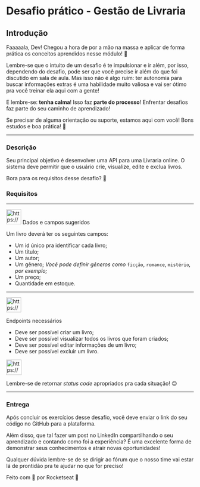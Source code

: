 # Desafio prático - Gestão de Livraria

## Introdução

Faaaaala, Dev! Chegou a hora de por a mão na massa e aplicar de forma prática os conceitos aprendidos nesse módulo! 🚀

Lembre-se que o intuito de um desafio é te impulsionar e ir além, por isso, dependendo do desafio, pode ser que você precise ir além do que foi discutido em sala de aula.
Mas isso não é algo ruim: ter autonomia para buscar informações extras é uma habilidade muito valiosa e vai ser ótimo pra você treinar ela aqui com a gente!

E lembre-se: **tenha calma**! Isso faz **parte do processo**! Enfrentar desafios faz parte do seu caminho de aprendizado!

Se precisar de alguma orientação ou suporte, estamos aqui com você!
Bons estudos e boa prática! 💜

---

### Descrição

Seu principal objetivo é desenvolver uma API para uma Livraria online.
O sistema deve permitir que o usuário crie, visualize, edite e exclua livros.

Bora para os requisitos desse desafio? 🚀

### Requisitos

---

<aside>
<img src="https://www.notion.so/icons/list_purple.svg" alt="https://www.notion.so/icons/list_purple.svg" width="40px" /> Dados e campos sugeridos

</aside>

Um livro deverá ter os seguintes campos:

- Um id único pra identificar cada livro;
- Um título;
- Um autor;
- Um gênero;
*Você pode definir gêneros como* `ficção`, `romance`, `mistério`*, por exemplo;*
- Um preço;
- Quantidade em estoque.

---

<aside>
<img src="https://www.notion.so/icons/list_purple.svg" alt="https://www.notion.so/icons/list_purple.svg" width="40px" />

Endpoints necessários

</aside>

- Deve ser possível criar um livro;
- Deve ser possível visualizar todos os livros que foram criados;
- Deve ser possível editar informações de um livro;
- Deve ser possível excluir um livro.

<aside>
<img src="https://www.notion.so/icons/warning_yellow.svg" alt="https://www.notion.so/icons/warning_yellow.svg" width="41px" />

Lembre-se de retornar *status code* apropriados pra cada situação! 😉

</aside>

---

### Entrega

Após concluir os exercícios desse desafio, você deve enviar o link do seu código no GitHub para a plataforma.

Além disso, que tal fazer um post no LinkedIn compartilhando o seu aprendizado e contando como foi a experiência? É uma excelente forma de demonstrar seus conhecimentos e atrair novas oportunidades!

Qualquer dúvida lembre-se de se dirigir ao fórum que o nosso time vai estar lá de prontidão pra te ajudar no que for preciso!

Feito com 💜 por Rocketseat 🚀
